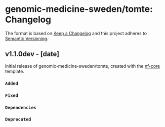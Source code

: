 # genomic-medicine-sweden/tomte: Changelog

The format is based on [Keep a Changelog](https://keepachangelog.com/en/1.0.0/)
and this project adheres to [Semantic Versioning](https://semver.org/spec/v2.0.0.html).

## v1.1.0dev - [date]

Initial release of genomic-medicine-sweden/tomte, created with the [nf-core](https://nf-co.re/) template.

### `Added`

### `Fixed`

### `Dependencies`

### `Deprecated`
